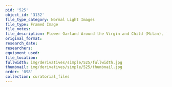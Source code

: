 ```yaml
---
pid: '525'
object_id: '3132'
file_type_category: Normal Light Images
file_type: Framed Image
file_notes:
file_description: Flower Garland Around the Virgin and Child (Milan), framed
original_format:
research_date:
researchers:
equipment_used:
file_location:
fullwidth: img/derivatives/simple/525/fullwidth.jpg
thumbnail: img/derivatives/simple/525/thumbnail.jpg
order: '098'
collection: curatorial_files
---
```

